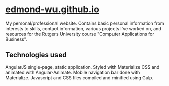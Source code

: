 # [edmond-wu.github.io](https://edmond-wu.github.io)
My personal/professional website. Contains basic personal information from interests to skills, contact information, various projects I've worked on, and resources for the Rutgers University course "Computer Applications for Business".

## Technologies used
AngularJS single-page, static application. Styled with Materialize CSS and animated with Angular-Animate. Mobile navigation bar done with Materialize. Javascript and CSS files compiled and minified using Gulp.
